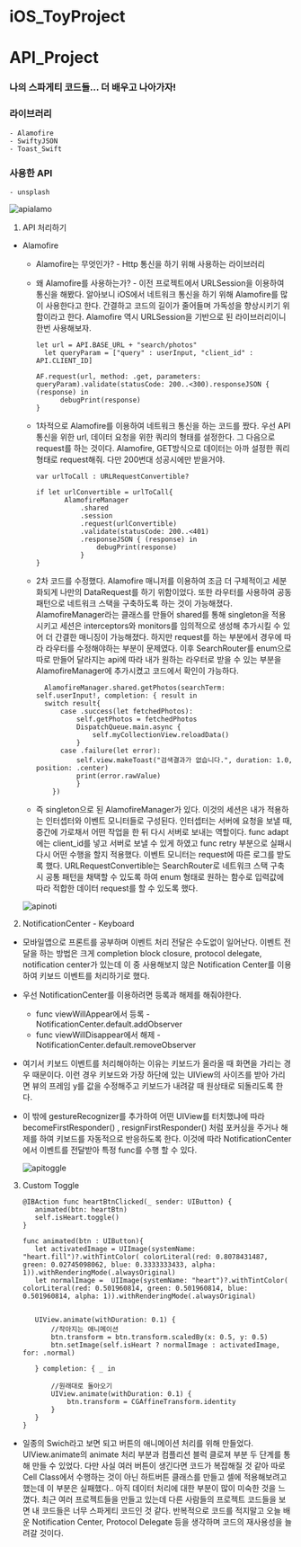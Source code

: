 # iOS_ToyProject
# API_Project

### 나의 스파게티 코드들... 더 배우고 나아가자!

### 라이브러리 
    - Alamofire
    - SwiftyJSON
    - Toast_Swift
### 사용한 API
    - unsplash

   ![apialamo](https://user-images.githubusercontent.com/70695311/107909781-536a7880-6f9c-11eb-9e14-956ef5c2457e.gif)

1.  API 처리하기

* Alamofire
    - Alamofire는 무엇인가? 
            - Http 통신을 하기 위해 사용하는 라이브러리
    - 왜 Alamofire를 사용하는가?
            - 이전 프로젝트에서 URLSession을 이용하여 통신을 해봤다. 알아보니 iOS에서 네트워크 통신을 하기 위해 Alamofire를 많이 사용한다고 한다. 간결하고 코드의 길이가 줄어들며 가독성을 향상시키기 위함이라고 한다. Alamofire 역시 URLSession을 기반으로 된 라이브러리이니 한번 사용해보자. 
    
          let url = API.BASE_URL + "search/photos"
            let queryParam = ["query" : userInput, "client_id" : API.CLIENT_ID]

          AF.request(url, method: .get, parameters: queryParam).validate(statusCode: 200..<300).responseJSON { (response) in
                debugPrint(response)
          }
   
   - 1차적으로 Alamofire를 이용하여 네트워크 통신을 하는 코드를 짰다. 우선 API 통신을 위한 url, 데이터 요청을 위한 쿼리의 형태를 설정한다. 그 다음으로 request를 하는 것이다. Alamofire, GET방식으로 데이터는 아까 설정한 쿼리 형태로 request해줘. 다만 200번대 성공시에만 받을거야. 
       
         var urlToCall : URLRequestConvertible?
           
         if let urlConvertible = urlToCall{
                AlamofireManager
                    .shared
                    .session
                    .request(urlConvertible)
                    .validate(statusCode: 200..<401)
                    .responseJSON { (response) in
                        debugPrint(response)
                    }
         }
    
    - 2차 코드를 수정했다.  Alamofire 매니저를 이용하여 조금 더 구체적이고 세분화되게 나만의 DataRequest를 하기 위함이었다. 또한 라우터를 사용하여 공동 패턴으로 네트워크 스택을 구축하도록 하는 것이 가능해졌다. AlamofireManager라는 클래스를 만들어 shared를 통해 singleton을 적용시키고 세션은 interceptors와 monitors를 임의적으로 생성해 추가시킬 수 있어 더 간결한 매니징이 가능해졌다. 하지만 request를 하는 부분에서 경우에 따라 라우터를 수정해야하는 부분이 문제였다. 이후 SearchRouter를 enum으로 따로 만들어 달라지는 api에 따라 내가 원하는 라우터로 받을 수 있는 부분을 AlamofireManager에 추가시켰고 코드에서 확인이 가능하다. 
    
            AlamofireManager.shared.getPhotos(searchTerm: self.userInput!, completion: { result in
            switch result{
                case .success(let fetchedPhotos):
                    self.getPhotos = fetchedPhotos
                    DispatchQueue.main.async {
                        self.myCollectionView.reloadData()
                    }
                case .failure(let error):
                    self.view.makeToast("검색결과가 없습니다.", duration: 1.0, position: .center)
                    print(error.rawValue)
                    }
              })
    
    -  즉 singleton으로 된 AlamofireManager가 있다. 이것의 세션은 내가 적용하는 인터셉터와 이벤트 모니터들로 구성된다. 인터셉터는 서버에 요청을 보낼 때, 중간에 가로채서 어떤 작업을 한 뒤 다시 서버로 보내는 역할이다. func adapt에는 client_id를 넣고 서버로 보낼 수 있게 하였고 func retry 부분으로 실패시 다시 어떤 수행을 할지 적용했다. 이벤트 모니터는 request에 따른 로그를 받도록 했다. URLRequestConvertible는 SearchRouter로 네트워크 스택 구축 시 공통 패턴을 채택할 수 있도록 하여 enum 형태로 원하는 함수로 입력값에 따라 적합한 데이터 request를 할 수 있도록 했다. 

    ![apinoti](https://user-images.githubusercontent.com/70695311/107909768-4f3e5b00-6f9c-11eb-9029-52363d1a71b3.gif)


2. NotificationCenter - Keyboard

* 모바일앱으로 프론트를 공부하며 이벤트 처리 전달은 수도없이 일어난다. 이벤트 전달을 하는 방법은 크게 completion block closure, protocol delegate, notification center가 있는데 이 중 사용해보지 않은 Notification Center를 이용하여 키보드 이벤트를 처리하기로 했다.

- 우선 NotificationCenter를 이용하려면 등록과 해제를 해줘야한다.
    - func viewWillAppear에서 등록 -  NotificationCenter.default.addObserver
    - func viewWillDisappear에서 해제 -  NotificationCenter.default.removeObserver
    
- 여기서 키보드 이벤트를 처리해야하는 이유는 키보드가 올라올 때 화면을 가리는 경우 때문이다. 이런 경우 키보드와 가장 하단에 있는 UIView의 사이즈를 받아 가리면 뷰의 프레임 y를 값을 수정해주고 키보드가 내려갈 때 원상태로 되돌리도록 한다. 

- 이 밖에 gestureRecognizer를 추가하여 어떤 UIView를 터치했냐에 따라 becomeFirstResponder() , resignFirstResponder() 처럼 포커싱을 주거나 해제를 하여 키보드를 자동적으로 반응하도록 한다. 이것에 따라 NotificationCenter에서 이벤트를 전달받아 특정 func를 수행 할 수 있다. 

    ![apitoggle](https://user-images.githubusercontent.com/70695311/107909786-55343c00-6f9c-11eb-843c-40d368658a89.gif)

3. Custom Toggle
    
       @IBAction func heartBtnClicked(_ sender: UIButton) {
          animated(btn: heartBtn)
          self.isHeart.toggle()
       }
      
       func animated(btn : UIButton){
          let activatedImage = UIImage(systemName: "heart.fill")?.withTintColor( colorLiteral(red: 0.8078431487, green: 0.02745098062, blue: 0.3333333433, alpha: 1)).withRenderingMode(.alwaysOriginal)
          let normalImage =  UIImage(systemName: "heart")?.withTintColor( colorLiteral(red: 0.501960814, green: 0.501960814, blue: 0.501960814, alpha: 1)).withRenderingMode(.alwaysOriginal)
          
          
          UIView.animate(withDuration: 0.1) {
              //작아지는 애니메이션
              btn.transform = btn.transform.scaledBy(x: 0.5, y: 0.5)
              btn.setImage(self.isHeart ? normalImage : activatedImage, for: .normal)
              
          } completion: { _ in
              
              //원래대로 돌아오기
              UIView.animate(withDuration: 0.1) {
                  btn.transform = CGAffineTransform.identity
              }
          }
       }
    
-  일종의 Swich라고 보면 되고 버튼의 애니메이션 처리를 위해 만들었다. UIView.animate의 animate 처리 부분과 컴플리션 블럭 클로져 부분 두 단계를 통해 만들 수 있었다. 다만 사실 여러 버튼이 생긴다면 코드가 복잡해질 것 같아 따로 Cell Class에서 수행하는 것이 아닌 하트버튼 클래스를 만들고 셀에 적용해보려고 했는데 이 부분은 실패했다.. 아직 데이터 처리에 대한 부분이 많이 미숙한 것을 느꼈다. 최근 여러 프로젝트들을 만들고 있는데 다른 사람들의 프로젝트 코드들을 보면 내 코드들은 너무 스파게티 코드인 것 같다. 반복적으로 코드를 적지말고 오늘 배운 Notification Center, Protocol Delegate 등을 생각하며 코드의 재사용성을 늘려갈 것이다. 






